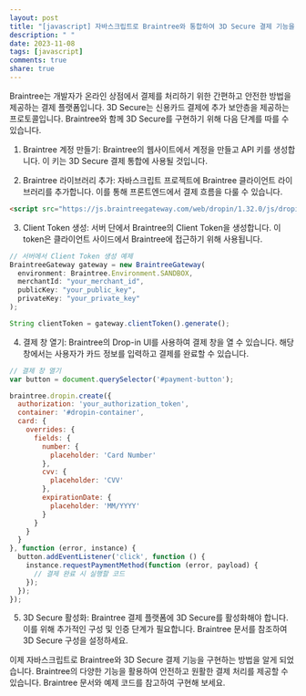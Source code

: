 ```yaml
---
layout: post
title: "[javascript] 자바스크립트로 Braintree와 통합하여 3D Secure 결제 기능을 구현하는 방법은 무엇인가요?"
description: " "
date: 2023-11-08
tags: [javascript]
comments: true
share: true
---
```


Braintree는 개발자가 온라인 상점에서 결제를 처리하기 위한 간편하고 안전한 방법을 제공하는 결제 플랫폼입니다. 3D Secure는 신용카드 결제에 추가 보안층을 제공하는 프로토콜입니다. Braintree와 함께 3D Secure를 구현하기 위해 다음 단계를 따를 수 있습니다.

1. Braintree 계정 만들기: Braintree의 웹사이트에서 계정을 만들고 API 키를 생성합니다. 이 키는 3D Secure 결제 통합에 사용될 것입니다.

2. Braintree 라이브러리 추가: 자바스크립트 프로젝트에 Braintree 클라이언트 라이브러리를 추가합니다. 이를 통해 프론트엔드에서 결제 흐름을 다룰 수 있습니다.

```html
<script src="https://js.braintreegateway.com/web/dropin/1.32.0/js/dropin.min.js"></script>
```

3. Client Token 생성: 서버 단에서 Braintree의 Client Token을 생성합니다. 이 token은 클라이언트 사이드에서 Braintree에 접근하기 위해 사용됩니다.

```javascript
// 서버에서 Client Token 생성 예제
BraintreeGateway gateway = new BraintreeGateway(
  environment: Braintree.Environment.SANDBOX,
  merchantId: "your_merchant_id",
  publicKey: "your_public_key",
  privateKey: "your_private_key"
);

String clientToken = gateway.clientToken().generate();
```

4. 결제 창 열기: Braintree의 Drop-in UI를 사용하여 결제 창을 열 수 있습니다. 해당 창에서는 사용자가 카드 정보를 입력하고 결제를 완료할 수 있습니다.

```javascript
// 결제 창 열기
var button = document.querySelector('#payment-button');

braintree.dropin.create({
  authorization: 'your_authorization_token',
  container: '#dropin-container',
  card: {
    overrides: {
      fields: {
        number: {
          placeholder: 'Card Number'
        },
        cvv: {
          placeholder: 'CVV'
        },
        expirationDate: {
          placeholder: 'MM/YYYY'
        }
      }
    }
  }
}, function (error, instance) {
  button.addEventListener('click', function () {
    instance.requestPaymentMethod(function (error, payload) {
      // 결제 완료 시 실행할 코드
    });
  });
});
```

5. 3D Secure 활성화: Braintree 결제 플랫폼에 3D Secure를 활성화해야 합니다. 이를 위해 추가적인 구성 및 인증 단계가 필요합니다. Braintree 문서를 참조하여 3D Secure 구성을 설정하세요.

이제 자바스크립트로 Braintree와 3D Secure 결제 기능을 구현하는 방법을 알게 되었습니다. Braintree의 다양한 기능을 활용하여 안전하고 원활한 결제 처리를 제공할 수 있습니다. Braintree 문서와 예제 코드를 참고하여 구현해 보세요.